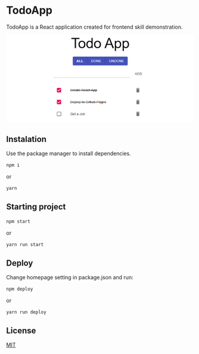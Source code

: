 # TodoApp  

TodoApp is a React application created for frontend skill demonstration.   
  
![Project Image](https://raw.githubusercontent.com/cgradusov/todoapp/main/docs/todoapp.png)

## Instalation  
Use the package manager to install dependencies.  

```bash
npm i
```  
or  
```bash
yarn
```  

## Starting project  

```bash
npm start
```  
or  
```bash
yarn run start
```  

## Deploy  
Change homepage setting in package.json and run:
```bash  
npm deploy
```  
or  
```  
yarn run deploy
```  

## License  
[MIT](https://choosealicense.com/licenses/mit/)  
